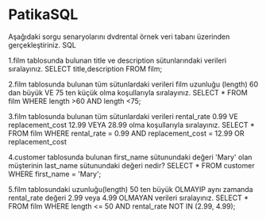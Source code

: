# PatikaSQL
Aşağıdaki sorgu senaryolarını dvdrental örnek veri tabanı üzerinden gerçekleştiriniz.
SQL

1.film tablosunda bulunan title ve description sütunlarındaki verileri sıralayınız.
SELECT title,description FROM film;

2.film tablosunda bulunan tüm sütunlardaki verileri film uzunluğu (length) 60 dan büyük VE 75 ten küçük olma koşullarıyla sıralayınız.
SELECT * FROM film WHERE length >60 AND length <75;

3.film tablosunda bulunan tüm sütunlardaki verileri rental_rate 0.99 VE replacement_cost 12.99 VEYA 28.99 olma koşullarıyla sıralayınız.
SELECT * FROM film WHERE  rental_rate = 0.99 AND  replacement_cost  = 12.99 OR replacement_cost

4.customer tablosunda bulunan first_name sütunundaki değeri 'Mary' olan müşterinin last_name sütunundaki değeri nedir?
SELECT * FROM customer WHERE first_name = 'Mary';

5.film tablosundaki uzunluğu(length) 50 ten büyük OLMAYIP aynı zamanda rental_rate değeri 2.99 veya 4.99 OLMAYAN verileri sıralayınız.
SELECT * FROM film WHERE length <= 50 AND rental_rate NOT IN (2.99, 4.99);
